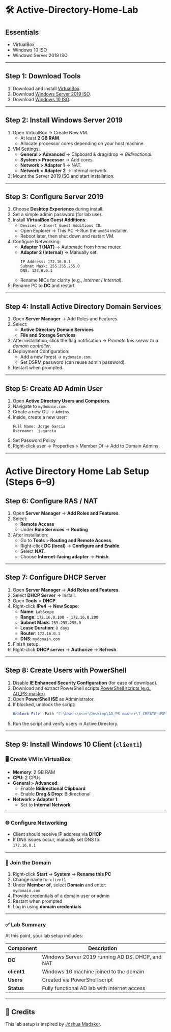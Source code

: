 # 🛠️ Active-Directory-Home-Lab

## Essentials
- VirtualBox
- Windows 10 ISO
- Windows Server 2019 ISO

---

## Step 1: Download Tools
1. Download and install [VirtualBox](https://www.virtualbox.org/wiki/Downloads).  
2. Download [Windows Server 2019 ISO](https://www.microsoft.com/en-us/evalcenter/evaluate-windows-server-2019).  
3. Download [Windows 10 ISO](https://www.microsoft.com/software-download/windows10).  


---

## Step 2: Install Windows Server 2019
1. Open VirtualBox → Create New VM.
   - At least **2 GB RAM**.
   - Allocate processor cores depending on your host machine.
2. VM Settings:
   - **General > Advanced** → Clipboard & drag/drop → *Bidirectional*.
   - **System > Processor** → Add cores.
   - **Network > Adapter 1** → NAT.
   - **Network > Adapter 2** → Internal network.
3. Mount the Server 2019 ISO and start installation.

---

## Step 3: Configure Server 2019
1. Choose **Desktop Experience** during install.
2. Set a simple admin password (for lab use).
3. Install **VirtualBox Guest Additions**:
   - `Devices > Insert Guest Additions CD`.
   - Open Explorer → This PC → Run the `amd64` installer.
   - Reboot later, then shut down and restart VM.
4. Configure Networking:
   - **Adapter 1 (NAT)** → Automatic from home router.
   - **Adapter 2 (Internal)** → Manually set:
     ```text
     IP Address: 172.16.0.1
     Subnet Mask: 255.255.255.0
     DNS: 127.0.0.1
     ```
   - Rename NICs for clarity (e.g., *Internet* / *Internal*).
5. Rename PC to **DC** and restart.

---

## Step 4: Install Active Directory Domain Services
1. Open **Server Manager** → Add Roles and Features.
2. Select:
   - **Active Directory Domain Services**
   - **File and Storage Services**
3. After installation, click the flag notification → *Promote this server to a domain controller*.
4. Deployment Configuration:
   - Add a new forest → `mydomain.com`.
   - Set DSRM password (can reuse admin password).
5. Restart when prompted.

---

## Step 5: Create AD Admin User
1. Open **Active Directory Users and Computers**.
2. Navigate to `mydomain.com`.
3. Create a new OU → `Admins`.
4. Inside, create a new user:
   ```text
   Full Name: Jorge Garcia
   Username:  j-garcia
5. Set Password Policy
6. Right-click user → Properties > Member Of → Add to Domain Admins.

---

# Active Directory Home Lab Setup (Steps 6–9)

## Step 6: Configure RAS / NAT

1. Open **Server Manager** → **Add Roles and Features**.
2. Select:
   - **Remote Access**
   - Under **Role Services** → **Routing**
3. After installation:
   - Go to **Tools** > **Routing and Remote Access**.
   - Right-click **DC (local)** → **Configure and Enable**.
   - Select **NAT**.
   - Choose **Internet-facing adapter** → **Finish**.

---

## Step 7: Configure DHCP Server

1. Open **Server Manager** → **Add Roles and Features**.
2. Select **DHCP Server** → Install.
3. Open **Tools** > **DHCP**.
4. Right-click **IPv4** → **New Scope**:
   - **Name**: `LabScope`  
   - **Range**: `172.16.0.100 - 172.16.0.200`  
   - **Subnet Mask**: `255.255.255.0`  
   - **Lease Duration**: `8 days`  
   - **Router**: `172.16.0.1`  
   - **DNS**: `mydomain.com`
5. Finish setup.
6. Right-click **DHCP server** → **Authorize** → **Refresh**.

---

## Step 8: Create Users with PowerShell

1. Disable **IE Enhanced Security Configuration** (for ease of download).
2. Download and extract PowerShell scripts [PowerShell scripts (e.g., AD_PS-master)](https://www.youtube.com/redirect?event=video_description&redir_token=QUFFLUhqbC00c3N6YTRvcVVGckdRZENmdEVJMHlpQ3BYd3xBQ3Jtc0tubC1IQlBzeVpnZUR0Nk9TdzA4VWdzN3JjejJXWDc4TVBXZ1hSZmE2ZkluSG5xZG81RzA1VjNLRFUycFBsaG42QkR6MzJBZWNvZ1pXV1AzVEhES0I1UldJRjZySjJObWlnU3ZmTF9nUFMwaE80UVpoaw&q=https%3A%2F%2Fgithub.com%2Fjoshmadakor1%2FAD_PS%2Farchive%2Frefs%2Fheads%2Fmaster.zip&v=MHsI8hJmggI).
3. Open **PowerShell ISE** as Administrator.
4. If blocked, unblock the script:
   ```powershell
   Unblock-File -Path "C:\Users\user\Desktop\AD_PS-master\1_CREATE_USERS.ps1"
5. Run the script and verify users in Active Directory.

---

## Step 9: Install Windows 10 Client (`client1`)

### 🖥️ Create VM in VirtualBox
- **Memory**: 2 GB RAM  
- **CPU**: 2 CPUs  
- **General > Advanced**:  
  - Enable **Bidirectional Clipboard**  
  - Enable **Drag & Drop**: Bidirectional  
- **Network > Adapter 1**:  
  - Set to **Internal Network**

---

### 🌐 Configure Networking
- Client should receive IP address via **DHCP**
- If DNS issues occur, manually set DNS to:  
  `172.16.0.1`

---

### 🔐 Join the Domain
1. Right-click **Start** → **System** → **Rename this PC**
2. Change name to: `client1`
3. Under **Member of**, select **Domain** and enter:  
   `mydomain.com`
4. Provide credentials of a domain user or admin
5. Restart when prompted
6. Log in using **domain credentials**

---

### ✅ Lab Summary
At this point, your lab setup includes:

| Component | Description |
|----------|-------------|
| **DC** | Windows Server 2019 running AD DS, DHCP, and NAT |
| **client1** | Windows 10 machine joined to the domain |
| **Users** | Created via PowerShell script |
| **Status** | Fully functional AD lab with internet access |

---

## 📌 Credits
This lab setup is inspired by [Joshua Madakor](https://www.youtube.com/watch?v=MHsI8hJmggI).  


